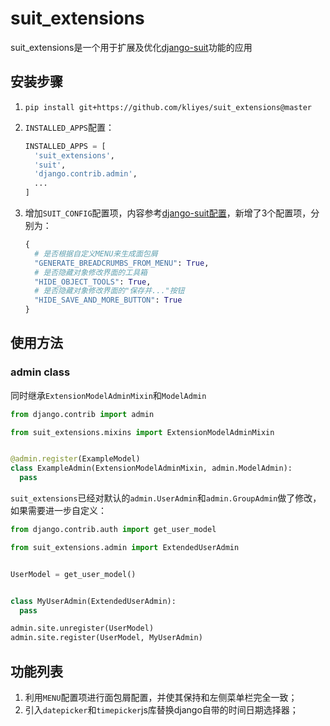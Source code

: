 # suit_extensions

suit_extensions是一个用于扩展及优化[django-suit](https://github.com/darklow/django-suit/tree/v.0.2.26)功能的应用

## 安装步骤
1. ```pip install git+https://github.com/kliyes/suit_extensions@master```

2. `INSTALLED_APPS`配置：

   ```python
   INSTALLED_APPS = [
     'suit_extensions',
     'suit',
     'django.contrib.admin',
     ...
   ]
   ```

3. 增加`SUIT_CONFIG`配置项，内容参考[django-suit配置](https://django-suit.readthedocs.io/en/develop/configuration.html)，新增了3个配置项，分别为：

   ```python
   {
     # 是否根据自定义MENU来生成面包屑
     "GENERATE_BREADCRUMBS_FROM_MENU": True,
     # 是否隐藏对象修改界面的工具箱
     "HIDE_OBJECT_TOOLS": True,
     # 是否隐藏对象修改界面的"保存并..."按钮
     "HIDE_SAVE_AND_MORE_BUTTON": True
   }
   ```

## 使用方法

### admin class

同时继承`ExtensionModelAdminMixin`和`ModelAdmin`

```python
from django.contrib import admin

from suit_extensions.mixins import ExtensionModelAdminMixin


@admin.register(ExampleModel)
class ExampleAdmin(ExtensionModelAdminMixin, admin.ModelAdmin):
  pass
```

`suit_extensions`已经对默认的`admin.UserAdmin`和`admin.GroupAdmin`做了修改，如果需要进一步自定义：

```python
from django.contrib.auth import get_user_model

from suit_extensions.admin import ExtendedUserAdmin


UserModel = get_user_model()


class MyUserAdmin(ExtendedUserAdmin):
  pass

admin.site.unregister(UserModel)
admin.site.register(UserModel, MyUserAdmin)
```

## 功能列表

1. 利用`MENU`配置项进行面包屑配置，并使其保持和左侧菜单栏完全一致；
2. 引入`datepicker`和`timepicker`js库替换django自带的时间日期选择器；

